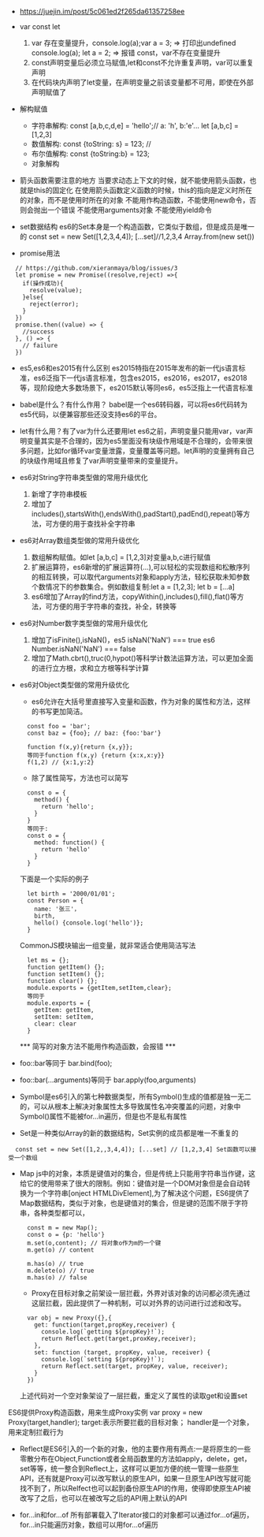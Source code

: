 - https://juejin.im/post/5c061ed2f265da61357258ee
-  var const let
    1. var 存在变量提升，console.log(a);var a = 3; => 打印出undefined console.log(a); let a = 2; => 报错 const，var不存在变量提升
    2. const声明变量后必须立马赋值,let和const不允许重复声明，var可以重复声明
    3. 在代码块内声明了let变量，在声明变量之前该变量都不可用，即使在外部声明赋值了

- 解构赋值
    - 字符串解构: const [a,b,c,d,e] = 'hello';// a: 'h', b:'e'...
      let [a,b,c] = [1,2,3]
    - 数值解构: const {toString: s} = 123; //
    - 布尔值解构: const {toString:b} = 123;
    - 对象解构


- 箭头函数需要注意的地方
当要求动态上下文的时候，就不能使用箭头函数，也就是this的固定化
在使用箭头函数定义函数的时候，this的指向是定义时所在的对象，而不是使用时所在的对象
不能用作构造函数，不能使用new命令，否则会抛出一个错误
不能使用arguments对象
不能使用yield命令

- set数据结构
es6的Set本身是一个构造函数，它类似于数组，但是成员是唯一的
const set = new Set([1,2,3,4,4]);
[...set]//1,2,3,4
Array.from(new set())

- promise用法
```
  // https://github.com/xieranmaya/blog/issues/3
  let promise = new Promise((resolve,reject) =>{
    if(操作成功){
      resolve(value);
    }else{
      reject(error);
    }
  })
  promise.then((value) => {
    //success
  }, () => {
    // failure
  })
```



- es5,es6和es2015有什么区别
es2015特指在2015年发布的新一代js语言标准，es6泛指下一代js语言标准，包含es2015，es2016，es2017，es2018等，现阶段绝大多数场景下，es2015默认等同es6，es5泛指上一代语言标准

- babel是什么？有什么作用？
babel是一个es6转码器，可以将es6代码转为es5代码，以便兼容那些还没支持es6的平台。
- let有什么用？有了var为什么还要用let
es6之前，声明变量只能用var，var声明变量其实是不合理的，因为es5里面没有块级作用域是不合理的，会带来很多问题，比如for循环var变量泄露，变量覆盖等问题。let声明的变量拥有自己的块级作用域且修复了var声明变量带来的变量提升。

- es6对String字符串类型做的常用升级优化
  1. 新增了字符串模板
  2. 增加了includes(),startsWith(),endsWith(),padStart(),padEnd(),repeat()等方法，可方便的用于查找补全字符串

- es6对Array数组类型做的常用升级优化
  1. 数组解构赋值。如let [a,b,c] = [1,2,3]对变量a,b,c进行赋值
  2. 扩展运算符，es6新增的扩展运算符(...),可以轻松的实现数组和松散序列的相互转换，可以取代arguments对象和apply方法，轻松获取未知参数个数情况下的参数集合。例如数组复制:let a = [1,2,3]; let b = [...a]
  3. es6增加了Array的find方法，copyWithin(),includes(),fill(),flat()等方法，可方便的用于字符串的查找，补全，转换等

- es6对Number数字类型做的常用升级优化
  1. 增加了isFinite(),isNaN()，es5 isNaN('NaN') === true es6 Number.isNaN('NaN') === false
  2. 增加了Math.cbrt(),truc(0,hypot()等科学计数法运算方法，可以更加全面的进行立方根，求和立方根等科学计算

- es6对Object类型做的常用升级优化
  - es6允许在大括号里直接写入变量和函数，作为对象的属性和方法，这样的书写更加简洁。
  ```
    const foo = 'bar';
    const baz = {foo}; // baz: {foo:'bar'}
  ```
  ```
    function f(x,y){return {x,y}};
    等同于function f(x,y) {return {x:x,x:y}}
    f(1,2) // {x:1,y:2}
  ```
  - 除了属性简写，方法也可以简写
  ```
    const o = {
      method() {
        return 'hello';
      }
    }
    等同于:
    const o = {
      method: function() {
        return 'hello'
      }
    }
  ```
  下面是一个实际的例子
  ```
    let birth = '2000/01/01';
    const Person = {
      name: '张三'，
      birth,
      hello() {console.log('hello')};
    }
  ```

  CommonJS模块输出一组变量，就非常适合使用简洁写法
  ```
    let ms = {};
    function getItem() {};
    function setItem() {};
    function clear() {};
    module.exports = {getItem,setItem,clear};
    等同于
    module.exports = {
      getItem: getItem,
      setItem: setItem,
      clear: clear
    }
  ```
  *** 简写的对象方法不能用作构造函数，会报错 ***

- foo::bar等同于 bar.bind(foo); 
- foo::bar(...arguments)等同于 bar.apply(foo,arguments)

- Symbol是es6引入的第七种数据类型，所有Symbol()生成的值都是独一无二的，可以从根本上解决对象属性太多导致属性名冲突覆盖的问题，对象中Symbol()属性不能被for...in遍历，但是也不是私有属性


- Set是一种类似Array的新的数据结构，Set实例的成员都是唯一不重复的
```
  const set = new Set([1,2,,3,4,4]); [...set] // [1,2,3,4] Set函数可以接受一个数组

```

- Map
  js中的对象，本质是键值对的集合，但是传统上只能用字符串当作键，这给它的使用带来了很大的限制。例如：键值对是一个DOM对象但是会自动转换为一个字符串[onject HTMLDivElement],为了解决这个问题，ES6提供了Map数据结构，类似于对象，也是键值对的集合，但是键的范围不限于字符串，各种类型都可以，
  ```
    const m = new Map();
    const o = {p: 'hello'}
    m.set(o,content); // 将对象o作为m的一个键
    m.get(o) // content

    m.has(o) // true
    m.delete(o) // true
    m.has(o) // false
  ```

  - Proxy在目标对象之前架设一层拦截，外界对该对象的访问都必须先通过这层拦截，因此提供了一种机制，可以对外界的访问进行过滤和改写。
  ```
    var obj = new Proxy({},{
      get: function(target,propKey,receiver) {
        console.log(`getting ${propKey}!`);
        return Reflect.get(target,proxKey,receiver);
      },
      set: function (target, propKey, value, receiver) {
        console.log(`setting ${propKey}!`);
        return Reflect.set(target, propKey, value, receiver);
      }
    })
  ```
  上述代码对一个空对象架设了一层拦截，重定义了属性的读取get和设置set

ES6提供Proxy构造函数，用来生成Proxy实例 var proxy = new Proxy(target,handler); target:表示所要拦截的目标对象； handler是一个对象，用来定制拦截行为

- Reflect是ES6引入的一个新的对象，他的主要作用有两点:一是将原生的一些零散分布在Object,Function或者全局函数里的方法如apply，delete，get，set等等，统一整合到Reflect上，这样可以更加方便的统一管理一些原生API，还有就是Proxy可以改写默认的原生API，如果一旦原生API改写就可能找不到了，所以Relfect也可以起到备份原生API的作用，使得即使原生API被改写了之后，也可以在被改写之后的API用上默认的API


- for...in和for...of
所有部署载入了Iterator接口的对象都可以通过for...of遍历，for...in只能遍历对象，数组可以用for...of遍历

